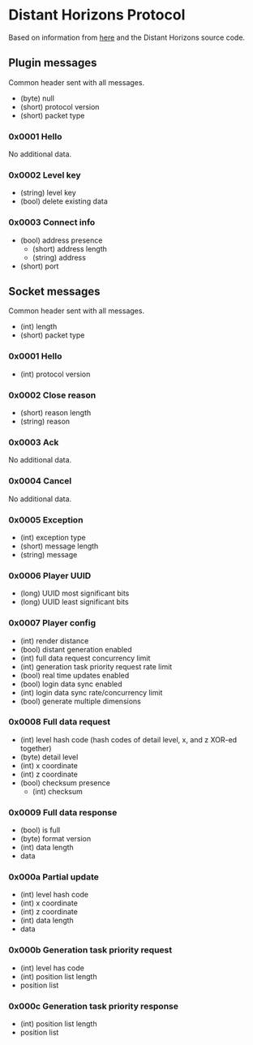 # Distant Horizons Protocol

Based on information from [here](https://gitlab.com/s809/minecraft-lod-mod/-/wikis/Protocol) and the Distant Horizons source code.

## Plugin messages

Common header sent with all messages.
* (byte) null
* (short) protocol version
* (short) packet type

### 0x0001 Hello

No additional data.

### 0x0002 Level key

* (string) level key
* (bool) delete existing data

### 0x0003 Connect info

* (bool) address presence
   * (short) address length
   * (string) address
* (short) port

## Socket messages

Common header sent with all messages.
* (int) length
* (short) packet type

### 0x0001 Hello

* (int) protocol version

### 0x0002 Close reason

* (short) reason length
* (string) reason

### 0x0003 Ack

No additional data.

### 0x0004 Cancel

No additional data.

### 0x0005 Exception

* (int) exception type
* (short) message length
* (string) message

### 0x0006 Player UUID

* (long) UUID most significant bits
* (long) UUID least significant bits

### 0x0007 Player config

* (int) render distance
* (bool) distant generation enabled
* (int) full data request concurrency limit
* (int) generation task priority request rate limit
* (bool) real time updates enabled
* (bool) login data sync enabled
* (int) login data sync rate/concurrency limit
* (bool) generate multiple dimensions

### 0x0008 Full data request

* (int) level hash code (hash codes of detail level, x, and z XOR-ed together)
* (byte) detail level
* (int) x coordinate
* (int) z coordinate
* (bool) checksum presence
   * (int) checksum

### 0x0009 Full data response

* (bool) is full
* (byte) format version
* (int) data length
* data

### 0x000a Partial update

* (int) level hash code
* (int) x coordinate
* (int) z coordinate
* (int) data length
* data

### 0x000b Generation task priority request

* (int) level has code
* (int) position list length
* position list

### 0x000c Generation task priority response

* (int) position list length
* position list
